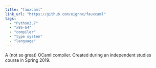 ```yaml
---
title: "fauxcaml"
link_url: "https://github.com/eignnx/fauxcaml"
tags:
  - "Python3.7"
  - "x86-64"
  - "compiler"
  - "type system"
  - "language"
---
```


A (not so great) OCaml compiler. Created during an independent studies course in Spring 2019.